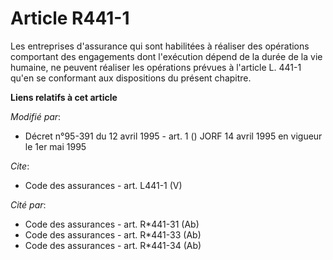 # Article R441-1

Les entreprises d'assurance qui sont habilitées à réaliser des opérations comportant des engagements dont l'exécution dépend
de la durée de la vie humaine, ne peuvent réaliser les opérations prévues à l'article L. 441-1 qu'en se conformant aux
dispositions du présent chapitre.

**Liens relatifs à cet article**

_Modifié par_:

  - Décret n°95-391 du 12 avril 1995 - art. 1 () JORF 14 avril 1995 en vigueur le 1er mai 1995

_Cite_:

  - Code des assurances - art. L441-1 (V)

_Cité par_:

  - Code des assurances - art. R*441-31 (Ab)
  - Code des assurances - art. R*441-33 (Ab)
  - Code des assurances - art. R*441-34 (Ab)
